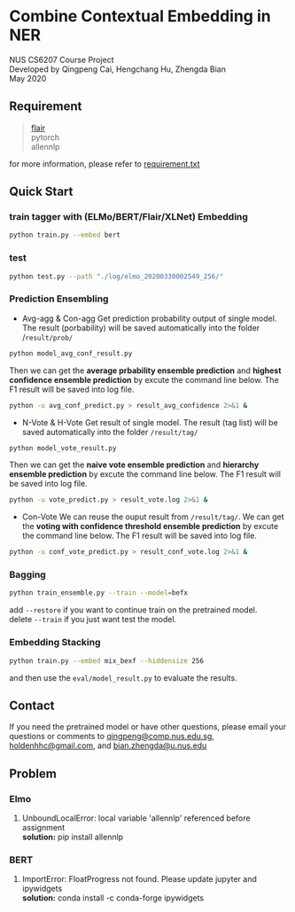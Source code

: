 # Combine Contextual Embedding in NER
NUS CS6207 Course Project   
Developed by Qingpeng Cai, Hengchang Hu, Zhengda Bian  
May 2020

## Requirement
> [flair](https://github.com/flairNLP/flair)  
> pytorch   
> allennlp  

for more information, please refer to [requirement.txt](./requirement.txt)

## Quick Start
### train tagger with (ELMo/BERT/Flair/XLNet) Embedding
```bash
python train.py --embed bert 
```
### test
```bash
python test.py --path "./log/elmo_20200330002549_256/"
```
### Prediction Ensembling
- Avg-agg & Con-agg
Get prediction probability output of single model. The result (porbability) will be saved automatically into the folder /`result/prob/`
```bash
python model_avg_conf_result.py
```

Then we can get the **average prbability ensemble prediction** and **highest confidence ensemble prediction** by excute the command line below. The F1 result will be saved into log file.
```bash
python -u avg_conf_predict.py > result_avg_confidence 2>&1 &
```

- N-Vote & H-Vote
Get result of single model. The result (tag list) will be saved automatically into the folder `/result/tag/`
```bash
python model_vote_result.py
```

Then we can get the **naive vote ensemble prediction** and **hierarchy ensemble prediction** by excute the command line below. The F1 result will be saved into log file.
```bash
python -u vote_predict.py > result_vote.log 2>&1 &
```

- Con-Vote
We can reuse the ouput result from `/result/tag/`. We can get the **voting with confidence threshold ensemble prediction** by excute the command line below. The F1 result will be saved into log file.
```bash
python -u conf_vote_predict.py > result_conf_vote.log 2>&1 &
```

### Bagging
```bash
python train_ensemble.py --train --model=befx 
```
add `--restore` if you want to continue train on the pretrained model.  
delete `--train` if you just want test the model.

### Embedding Stacking
```bash
python train.py --embed mix_bexf --hiddensize 256
```
and then use the `eval/model_result.py` to evaluate the results.

## Contact
If you need the pretrained model or have other questions, please email your questions or comments to 
qingpeng@comp.nus.edu.sg, holdenhhc@gmail.com, and bian.zhengda@u.nus.edu


## Problem
### Elmo
1. UnboundLocalError: local variable 'allennlp' referenced before assignment  
**solution:** pip install allennlp

### BERT
1. ImportError: FloatProgress not found. Please update jupyter and ipywidgets  
**solution:** conda install -c conda-forge ipywidgets


